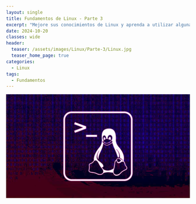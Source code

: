 ```yaml
---
layout: single
title: Fundamentos de Linux - Parte 3
excerpt: "Mejore sus conocimientos de Linux y aprenda a utilizar algunas utilidades comunes que probablemente utilizará a diario."
date: 2024-10-20
classes: wide
header:
  teaser: /assets/images/Linux/Parte-3/Linux.jpg
  teaser_home_page: true
categories:
  - Linux
tags:
  - Fundamentos
---
```


![Portada](assets/images/Linux/Parte-3/Portada.jpg)